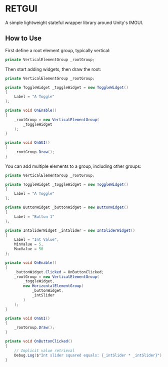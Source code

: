 # RETGUI
A simple lightweight stateful wrapper library around Unity's IMGUI.

## How to Use
First define a root element group, typically vertical:
```csharp
private VerticalElementGroup _rootGroup;
```

Then start adding widgets, then draw the root:
```csharp
private VerticalElementGroup _rootGroup;

private ToggleWidget _toggleWidget = new ToggleWidget()
{
    Label = "A Toggle"
};

private void OnEnable()
{
    _rootGroup = new VerticalElementGroup(
        _toggleWidget
    );
}

private void OnGUI()
{
    _rootGroup.Draw();
}
```
You can add multiple elements to a group, including other groups:
```csharp
private VerticalElementGroup _rootGroup;

private ToggleWidget _toggleWidget = new ToggleWidget()
{
    Label = "A Toggle"
};

private ButtonWidget _buttonWidget = new ButtonWidget()
{
    Label = "Button 1"
};

private IntSliderWidget _intSlider = new IntSliderWidget()
{
    Label = "Int Value",
    MinValue = 5,
    MaxValue = 50
};

private void OnEnable()
{
    _buttonWidget.Clicked = OnButtonClicked;
    _rootGroup = new VerticalElementGroup(
        _toggleWidget,
        new HorizontalElementGroup(
            _buttonWidget,
            _intSlider
        )
    );
}

private void OnGUI()
{
    _rootGroup.Draw();
}

private void OnButtonClicked()
{
    // Implicit value retrieval
    Debug.Log($"Int slider squared equals: {_intSlider * _intSlider}");
}
```
